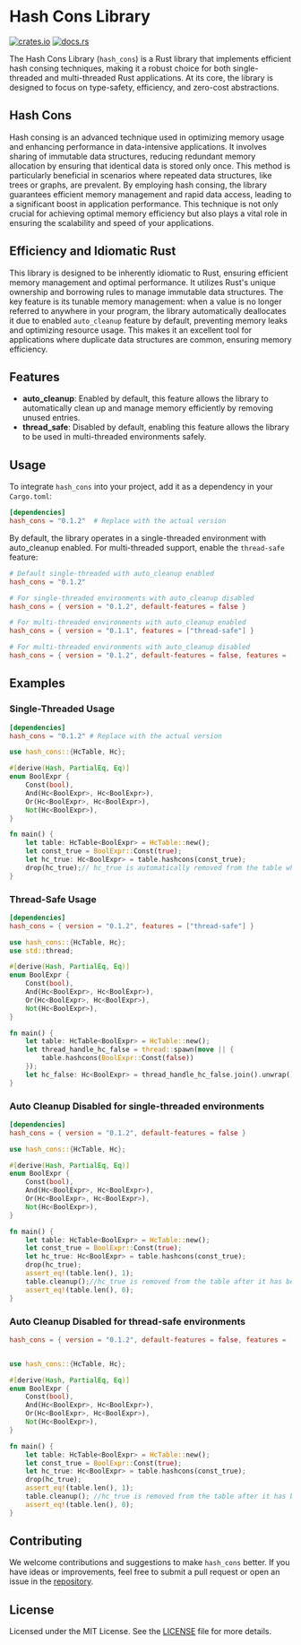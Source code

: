 # Hash Cons Library

[![crates.io](https://img.shields.io/crates/v/hash_cons.svg)](https://crates.io/crates/hash_cons)
[![docs.rs](https://docs.rs/hash_cons/badge.svg)](https://docs.rs/hash_cons)

The Hash Cons Library (`hash_cons`) is a Rust library that implements efficient hash consing techniques, making it a robust choice for both single-threaded and multi-threaded Rust applications.
At its core, the library is designed to focus on type-safety, efficiency, and zero-cost abstractions.

## Hash Cons

Hash consing is an advanced technique used in optimizing memory usage and enhancing performance in data-intensive applications. It involves sharing of immutable data structures, reducing redundant memory allocation by ensuring that identical data is stored only once. This method is particularly beneficial in scenarios where repeated data structures, like trees or graphs, are prevalent. By employing hash consing, the library guarantees efficient memory management and rapid data access, leading to a significant boost in application performance. This technique is not only crucial for achieving optimal memory efficiency but also plays a vital role in ensuring the scalability and speed of your applications.

## Efficiency and Idiomatic Rust

This library is designed to be inherently idiomatic to Rust, ensuring efficient memory management and optimal performance. It utilizes Rust's unique ownership and borrowing rules to manage immutable data structures. The key feature is its tunable memory management: when a value is no longer referred to anywhere in your program, the library automatically deallocates it due to enabled `auto_cleanup` feature by default, preventing memory leaks and optimizing resource usage. This makes it an excellent tool for applications where duplicate data structures are common, ensuring memory efficiency.

## Features

- **auto_cleanup**: Enabled by default, this feature allows the library to automatically clean up and
  manage memory efficiently by removing unused entries.
- **thread_safe**: Disabled by default, enabling this feature allows the library to be used in
  multi-threaded environments safely.

## Usage

To integrate `hash_cons` into your project, add it as a dependency in your `Cargo.toml`:

```toml
[dependencies]
hash_cons = "0.1.2"  # Replace with the actual version
```

By default, the library operates in a single-threaded environment with auto_cleanup enabled. For multi-threaded support, enable the `thread-safe` feature:

```toml
# Default single-threaded with auto_cleanup enabled
hash_cons = "0.1.2"

# For single-threaded environments with auto_cleanup disabled
hash_cons = { version = "0.1.2", default-features = false }

# For multi-threaded environments with auto_cleanup enabled
hash_cons = { version = "0.1.1", features = ["thread-safe"] }

# For multi-threaded environments with auto_cleanup disabled
hash_cons = { version = "0.1.2", default-features = false, features = ["thread-safe"] }
```

## Examples

### Single-Threaded Usage

```toml
[dependencies]
hash_cons = "0.1.2" # Replace with the actual version
```

```rust
use hash_cons::{HcTable, Hc};

#[derive(Hash, PartialEq, Eq)]
enum BoolExpr {
    Const(bool),
    And(Hc<BoolExpr>, Hc<BoolExpr>),
    Or(Hc<BoolExpr>, Hc<BoolExpr>),
    Not(Hc<BoolExpr>),
}

fn main() {
    let table: HcTable<BoolExpr> = HcTable::new();
    let const_true = BoolExpr::Const(true);
    let hc_true: Hc<BoolExpr> = table.hashcons(const_true);
    drop(hc_true);// hc_true is automatically removed from the table when dropped from the memory
}

```

### Thread-Safe Usage

```toml
[dependencies]
hash_cons = { version = "0.1.2", features = ["thread-safe"] }
```

```rust
use hash_cons::{HcTable, Hc};
use std::thread;

#[derive(Hash, PartialEq, Eq)]
enum BoolExpr {
    Const(bool),
    And(Hc<BoolExpr>, Hc<BoolExpr>),
    Or(Hc<BoolExpr>, Hc<BoolExpr>),
    Not(Hc<BoolExpr>),
}

fn main() {
    let table: HcTable<BoolExpr> = HcTable::new();
    let thread_handle_hc_false = thread::spawn(move || {
        table.hashcons(BoolExpr::Const(false))
    });
    let hc_false: Hc<BoolExpr> = thread_handle_hc_false.join().unwrap(); // Safe for concurrent use across threads
}
```

### Auto Cleanup Disabled for single-threaded environments

```toml
[dependencies]
hash_cons = { version = "0.1.2", default-features = false }
```

```rust
use hash_cons::{HcTable, Hc};

#[derive(Hash, PartialEq, Eq)]
enum BoolExpr {
    Const(bool),
    And(Hc<BoolExpr>, Hc<BoolExpr>),
    Or(Hc<BoolExpr>, Hc<BoolExpr>),
    Not(Hc<BoolExpr>),
}

fn main() {
    let table: HcTable<BoolExpr> = HcTable::new();
    let const_true = BoolExpr::Const(true);
    let hc_true: Hc<BoolExpr> = table.hashcons(const_true);
    drop(hc_true);
    assert_eq!(table.len(), 1);
    table.cleanup();//hc_true is removed from the table after it has been dropped and `cleanup()` is called on the table.
    assert_eq!(table.len(), 0);
}
```

### Auto Cleanup Disabled for thread-safe environments

```toml
hash_cons = { version = "0.1.2", default-features = false, features = ["thread-safe"] }
```

```rust

use hash_cons::{HcTable, Hc};

#[derive(Hash, PartialEq, Eq)]
enum BoolExpr {
    Const(bool),
    And(Hc<BoolExpr>, Hc<BoolExpr>),
    Or(Hc<BoolExpr>, Hc<BoolExpr>),
    Not(Hc<BoolExpr>),
}

fn main() {
    let table: HcTable<BoolExpr> = HcTable::new();
    let const_true = BoolExpr::Const(true);
    let hc_true: Hc<BoolExpr> = table.hashcons(const_true);
    drop(hc_true);
    assert_eq!(table.len(), 1);
    table.cleanup(); //hc_true is removed from the table after it has been dropped and `cleanup()` is called on the table.
    assert_eq!(table.len(), 0);
}
```

## Contributing

We welcome contributions and suggestions to make `hash_cons` better. If you have ideas or improvements, feel free to submit a pull request or open an issue in the [repository](https://github.com/karan9123/hash_cons).

## License

Licensed under the MIT License. See the [LICENSE](LICENSE) file for more details.

```

```
